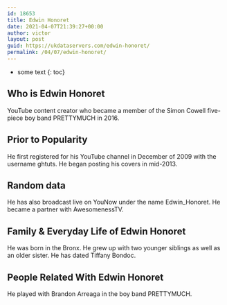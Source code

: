 ```yaml
---
id: 18653
title: Edwin Honoret
date: 2021-04-07T21:39:27+00:00
author: victor
layout: post
guid: https://ukdataservers.com/edwin-honoret/
permalink: /04/07/edwin-honoret/
---
```


* some text
{: toc}


## Who is Edwin Honoret



YouTube content creator who became a member of the Simon Cowell five-piece boy band PRETTYMUCH in 2016. 

                
                
                
## Prior to Popularity



He first registered for his YouTube channel in December of 2009 with the username ghtuts. He began posting his covers in mid-2013.

                
                
                
## Random data



He has also broadcast live on YouNow under the name Edwin_Honoret. He became a partner with AwesomenessTV.

                
                
                
## Family & Everyday Life of Edwin Honoret



He was born in the Bronx. He grew up with two younger siblings as well as an older sister. He has dated Tiffany Bondoc.

                
                
                
## People Related With Edwin Honoret



He played with Brandon Arreaga in the boy band PRETTYMUCH.

                
              
            
          
          
          